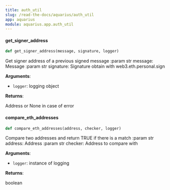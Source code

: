 ```yaml
---
title: auth_util
slug: /read-the-docs/aquarius/auth_util
app: aquarius
module: aquarius.app.auth_util
---
```

#### get\_signer\_address

```python
def get_signer_address(message, signature, logger)
```

Get signer address of a previous signed message
:param str message: Message
:param str signature: Signature obtain with web3.eth.personal.sign

**Arguments**:

- `logger`: logging object

**Returns**:

Address or None in case of error

#### compare\_eth\_addresses

```python
def compare_eth_addresses(address, checker, logger)
```

Compare two addresses and return TRUE if there is a match
:param str address: Address
:param str checker: Address to compare with

**Arguments**:

- `logger`: instance of logging

**Returns**:

boolean

